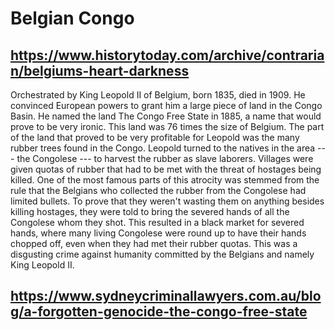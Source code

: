 # Belgian Congo

## <https://www.historytoday.com/archive/contrarian/belgiums-heart-darkness>

Orchestrated by King Leopold II of Belgium, born 1835, died in 1909.
He convinced European powers to grant him a large piece of land in the Congo Basin.
He named the land The Congo Free State in 1885, a name that would prove to be very ironic.
This land was 76 times the size of Belgium.
The part of the land that proved to be very profitable for Leopold was the many rubber trees found in the Congo.
Leopold turned to the natives in the area --- the Congolese --- to harvest the rubber as slave laborers.
Villages were given quotas of rubber that had to be met with the threat of hostages being killed.
One of the most famous parts of this atrocity was stemmed from the rule that the Belgians who collected the rubber from the Congolese had limited bullets. To prove that they weren't wasting them on anything besides killing hostages, they were told to bring the severed hands of all the Congolese whom they shot. This resulted in a black market for severed hands, where many living Congolese were round up to have their hands chopped off, even when they had met their rubber quotas.
This was a disgusting crime against humanity committed by the Belgians and namely King Leopold II. 

## <https://www.sydneycriminallawyers.com.au/blog/a-forgotten-genocide-the-congo-free-state> 
